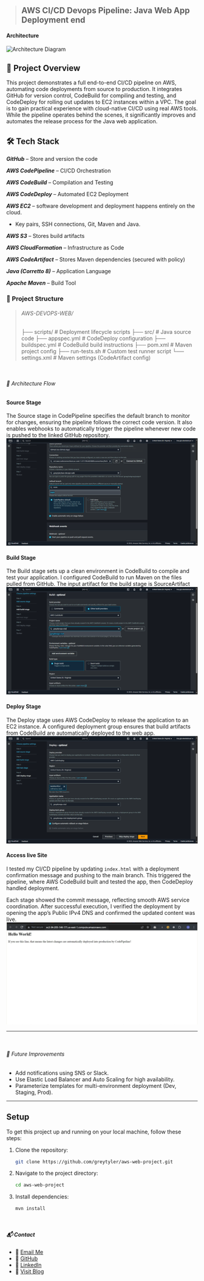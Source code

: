 > ## AWS CI/CD Devops Pipeline: Java Web App Deployment end

#### Architecture

![Architecture Diagram](./images/architecture-6)
<br>

## 📌 Project Overview
 This project demonstrates a full end-to-end CI/CD pipeline on AWS, automating code deployments from source to production. It integrates GitHub for version control, CodeBuild for compiling and testing, and CodeDeploy for rolling out updates to EC2 instances within a VPC. 
 The goal is to gain practical experience with cloud-native CI/CD using real AWS tools. 
 While the pipeline operates behind the scenes, it significantly improves and automates the release process for the Java web application.




## 🛠️ Tech Stack
***GitHub*** – Store and version the code

***AWS CodePipeline*** – CI/CD Orchestration

***AWS CodeBuild*** – Compilation and Testing

***AWS CodeDeploy*** – Automated EC2 Deployment

***AWS EC2*** –  software development and deployment happens entirely on the cloud.
 - Key pairs, SSH connections, Git, Maven and Java.

***AWS S3*** – Stores build artifacts

***AWS CloudFormation*** – Infrastructure as Code

***AWS CodeArtifact*** – Stores Maven dependencies (secured with policy)

***Java (Corretto 8)*** – Application Language

***Apache Maven*** – Build Tool
<br>

### 📂 Project Structure
> ###### AWS-DEVOPS-WEB/
>├── scripts/                     # Deployment lifecycle scripts
├── src/                         # Java source code
   ├── appspec.yml                  # CodeDeploy configuration
   ├── buildspec.yml                # CodeBuild build instructions
   ├── pom.xml                      # Maven project config
   ├── run-tests.sh                 # Custom test runner script
   └── settings.xml                 # Maven settings (CodeArtifact config)

<br>

###### 🧭 Architecture Flow

#### Source Stage

The Source stage in CodePipeline specifies the default branch to monitor for changes, ensuring the pipeline follows the correct code version. It also enables webhooks to automatically trigger the pipeline whenever new code is pushed to the linked GitHub repository.
<br>
![Source Stage](./images/source-stage.png)

#### Build Stage
The Build stage sets up a clean environment in CodeBuild to compile and test your application. I configured CodeBuild to run Maven on the files pulled from GitHub. The input artifact for the build stage is SourceArtifact
<br>
![Build Stage](./images/build-stage.png)

#### Deploy Stage
The Deploy stage uses AWS CodeDeploy to release the application to an EC2 instance. A configured deployment group ensures that build artifacts from CodeBuild are automatically deployed to the web app.
<br>
![Deploy Stage](./images/deploy-stage.png)


#### Access live Site

I tested my CI/CD pipeline by updating `index.html` with a deployment confirmation message and pushing to the main branch. This triggered the pipeline, where AWS CodeBuild built and tested the app, then CodeDeploy handled deployment. 

Each stage showed the commit message, reflecting smooth AWS service coordination. After successful execution, I verified the deployment by opening the app’s Public IPv4 DNS and confirmed the updated content was live.
<br>
![Live Stage](./images/live-site.png)


---
<br>

###### 🧪 Future Improvements
- Add notifications using SNS or Slack.
- Use Elastic Load Balancer and Auto Scaling for high availability.
- Parameterize templates for multi-environment deployment (Dev, Staging, Prod).



---

## Setup
To get this project up and running on your local machine, follow these steps:

1. Clone the repository:
    ```bash
    git clone https://github.com/greytyler/aws-web-project.git
    ```
2. Navigate to the project directory:
    ```bash
    cd aws-web-project
    ```
3. Install dependencies:
    ```bash
    mvn install
    ```

<br>

##### 📬 Contact
- 📧 [Email Me](mailto:aubreytdube19@gmail.com)
- 🐙 [GitHub](github.com/greytyler)
- 💼 [LinkedIn](https://www.linkedin.com/in/aubrey-t-dube-194896288/)
- 📝 [Visit Blog](https://greystack.hashnode.dev)



<br>

 

